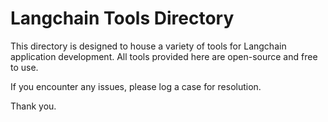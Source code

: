 # Langchain Tools Directory

This directory is designed to house a variety of tools for Langchain application development. All tools provided here are open-source and free to use.

If you encounter any issues, please log a case for resolution.

Thank you.

